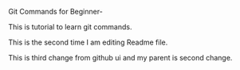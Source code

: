 Git Commands for Beginner-


This is tutorial to learn git commands.

This is the second time I am editing Readme file.

This is third change from github ui and my parent is second change.

